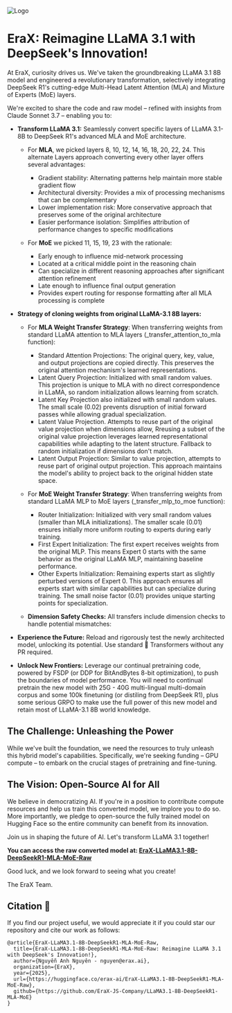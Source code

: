 <p align="left">
  <img src="https://cdn-uploads.huggingface.co/production/uploads/63d8d8879dfcfa941d4d7cd9/GsQKdaTyn2FFx_cZvVHk3.png" alt="Logo">
</p>

# EraX: Reimagine LLaMA 3.1 with DeepSeek's Innovation!

At EraX, curiosity drives us. We've taken the groundbreaking LLaMA 3.1 8B model and engineered a revolutionary transformation, selectively integrating DeepSeek R1's cutting-edge Multi-Head Latent Attention (MLA) and Mixture of Experts (MoE) layers.

We're excited to share the code and raw model – refined with insights from Claude Sonnet 3.7 – enabling you to:

*   **Transform LLaMA 3.1:** Seamlessly convert specific layers of LLaMA 3.1-8B to DeepSeek R1's advanced MLA and MoE architecture.
    * For **MLA**, we picked layers 8, 10, 12, 14, 16, 18, 20, 22, 24. This alternate Layers approach converting every other layer offers several advantages:
        - Gradient stability: Alternating patterns help maintain more stable gradient flow
        - Architectural diversity: Provides a mix of processing mechanisms that can be complementary
        - Lower implementation risk: More conservative approach that preserves some of the original architecture
        - Easier performance isolation: Simplifies attribution of performance changes to specific modifications
        
    * For **MoE** we picked 11, 15, 19, 23 with the rationale:
        - Early enough to influence mid-network processing
        - Located at a critical middle point in the reasoning chain
        - Can specialize in different reasoning approaches after significant attention refinement
        - Late enough to influence final output generation
        - Provides expert routing for response formatting after all MLA processing is complete

*   **Strategy of cloning weights from original LLaMA-3.1 8B layers:**

    * For **MLA Weight Transfer Strategy**: When transferring weights from standard LLaMA attention to MLA layers (_transfer_attention_to_mla function):   
        - Standard Attention Projections: The original query, key, value, and output projections are copied directly. This preserves the original attention mechanism's learned representations.
        - Latent Query Projection: Initialized with small random values. This projection is unique to MLA with no direct correspondence in LLaMA, so random initialization allows learning from scratch.
        - Latent Key Projection also initialized with small random values. The small scale (0.02) prevents disruption of initial forward passes while allowing gradual specialization.
        - Latent Value Projection. Attempts to reuse part of the original value projection when dimensions allow, Rreusing a subset of the original value projection leverages learned representational capabilities while adapting to the latent structure. Fallback to random initialization if dimensions don't match.
        - Latent Output Projection: Similar to value projection, attempts to reuse part of original output projection. This approach maintains the model's ability to project back to the original hidden state space.

    * For **MoE Weight Transfer Strategy**:  When transferring weights from standard LLaMA MLP to MoE layers (_transfer_mlp_to_moe function):
        - Router Initialization: Initialized with very small random values (smaller than MLA initializations). The smaller scale (0.01) ensures initially more uniform routing to experts during early training.
        - First Expert Initialization: The first expert receives weights from the original MLP. This means Expert 0 starts with the same behavior as the original LLaMA MLP, maintaining baseline performance.
        - Other Experts Initialization: Remaining experts start as slightly perturbed versions of Expert 0. This approach ensures all experts start with similar capabilities but can specialize during training. The small noise factor (0.01) provides unique starting points for specialization.

    * **Dimension Safety Checks:** All transfers include dimension checks to handle potential mismatches:

*   **Experience the Future:** Reload and rigorously test the newly architected model, unlocking its potential. Use standard 🤗 Transformers without any PR required.
  
*   **Unlock New Frontiers:** Leverage our continual pretraining code, powered by FSDP (or DDP for BitAndBytes 8-bit optimization), to push the boundaries of model performance. You will need to continual pretrain the new model with 25G - 40G multi-lingual multi-domain corpus and some 100k finetuning (or distiling from DeepSeek R1), plus some serious GRPO to make use the full power of this new model and retain most of LLaMA-3.1 8B world knowledge.

## The Challenge: Unleashing the Power

While we've built the foundation, we need the resources to truly unleash this hybrid model's capabilities. Specifically, we're seeking funding – GPU compute – to embark on the crucial stages of pretraining and fine-tuning.

## The Vision: Open-Source AI for All

We believe in democratizing AI. If you're in a position to contribute compute resources and help us train this converted model, we implore you to do so. More importantly, we pledge to open-source the fully trained model on Hugging Face so the entire community can benefit from its innovation.

Join us in shaping the future of AI. Let's transform LLaMA 3.1 together!

**You can access the raw converted model at: [EraX-LLaMA3.1-8B-DeepSeekR1-MLA-MoE-Raw](https://huggingface.co/erax-ai/EraX-LLaMA3.1-8B-DeepSeekR1-MLA-MoE-Raw)**

Good luck, and we look forward to seeing what you create!

The EraX Team.

## Citation 📝
<!-- title={EraX-LLaMA3.1-8B-DeepSeekR1-MLA-MoE-Raw: Reimagine LLaMA 3.1 with DeepSeek's Innovation!},
  author={Nguyễn Anh Nguyên},
  organization={EraX},
  year={2025},
  url={https://huggingface.co/erax-ai/EraX-LLaMA3.1-8B-DeepSeekR1-MLA-MoE-Raw},
  github={https://github.com/EraX-JS-Company/LLaMA3.1-8B-DeepSeekR1-MLA-MoE/tree/main} -->
  
If you find our project useful, we would appreciate it if you could star our repository and cite our work as follows:
```
@article{EraX-LLaMA3.1-8B-DeepSeekR1-MLA-MoE-Raw,
  title={EraX-LLaMA3.1-8B-DeepSeekR1-MLA-MoE-Raw: Reimagine LLaMA 3.1 with DeepSeek's Innovation!},
  author={Nguyễn Anh Nguyên - nguyen@erax.ai},
  organization={EraX},
  year={2025},
  url={https://huggingface.co/erax-ai/EraX-LLaMA3.1-8B-DeepSeekR1-MLA-MoE-Raw},
  github={https://github.com/EraX-JS-Company/LLaMA3.1-8B-DeepSeekR1-MLA-MoE}
}
```
